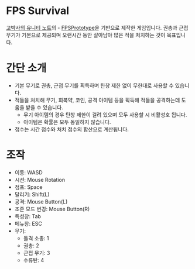 # FPS Survival
[고박사의 유니티 노트](https://www.youtube.com/c/%EA%B3%A0%EB%B0%95%EC%82%AC%EC%9D%98%EC%9C%A0%EB%8B%88%ED%8B%B0%EB%85%B8%ED%8A%B8)의 - [FPSPrototype](https://www.youtube.com/watch?v=GvtZDGN_kbQ&list=PLC2Tit6NyVidfJ9XCIAy0YBwxSoBGTyiP&index=12)을 기반으로 제작한 게임입니다. 권총과 근접 무기가 기본으로 제공되며 오랜시간 동안 살아남아 많은 적을 처치하는 것이 목표입니다.

# 간단 소개
* 기본 무기로 권총, 근접 무기를 획득하며 탄창 제한 없이 무한대로 사용할 수 있습니다.
* 적들을 처치해 무기, 회복약, 코인, 공격 아이템 등을 획득해 적들을 공격하는데 도움을 받을 수 있습니다.
  * 무기 아이템의 경우 탄창 제한이 걸려 있으며 모두 사용할 시 비활성호 됩니다.
  * 아이템은 확률은 모두 동일하지 않습니다.
* 점수는 시간 점수와 처치 점수의 합산으로 계산됩니다.

# 조작
* 이동: WASD
* 시선: Mouse Rotation
* 점프: Space
* 달리기: Shift(L)
* 공격: Mouse Button(L)
* 조준 모드 변경: Mouse Button(R)
* 특성창: Tab
* 메뉴창: ESC
* 무기: 
  * 돌격 소총: 1
  * 권총: 2
  * 근접 무기: 3
  * 수류탄: 4
